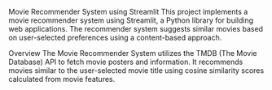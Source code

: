 
Movie Recommender System using Streamlit
This project implements a movie recommender system using Streamlit, a Python library for building web applications. The recommender system suggests similar movies based on user-selected preferences using a content-based approach.

Overview
The Movie Recommender System utilizes the TMDB (The Movie Database) API to fetch movie posters and information. It recommends movies similar to the user-selected movie title using cosine similarity scores calculated from movie features.
   
